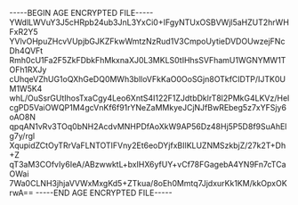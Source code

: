 -----BEGIN AGE ENCRYPTED FILE-----
YWdlLWVuY3J5cHRpb24ub3JnL3YxCi0+IFgyNTUxOSBVWjl5aHZUT2hrWHFxR2Y5
YVlvOHpuZHcvVUpjbGJKZFkwWmtzNzRud1V3CmpoUytieDVDOUwzejFNcDh4QVFt
Rmh0cU1Fa2F5ZkFDbkFhMkxnaXJ0L3MKLS0tIHhsSVFhamU1WGNYMW1TOFh1RXJy
cUhqeVZhUG1oQXhGeDQ0MWh3blloVFkKaO0OoSGjn8OTkfCIDTP/IJTK0UM1W5K4
whL/OuSsrGUtIhosTxaCgy4Leo6XntS4I122F1ZJdtbDklrT8l2PMkG4LKVz/Hel
cgPD5VaiOWQP1M4gcVnKf6f91rYNeZaMMkyeJCjNJfBwREbeg5z7xYFSjy6oAO8N
qpqAN1vRv3TOq0bNH2AcdvMNHPDfAoXkW9AP56Dz48Hj5P5D8f9SuAhElg7y/rgl
XqupidZCtOyTRrVaFLNTOTIFVny2Et6eoDYjfxBIlKLUZNMSzkbjZ/27k2T+Dh+Z
qT3aM3COfvIy6IeA/ABzwwktL+bxIHX6yfUY+vCf78FGagebA4YN9Fn7cTCaOWai
7Wa0CLNH3jhjaVVWxMxgKd5+ZTkua/8oEh0Mmtq7JjdxurKk1KM/kkOpxOKrwA==
-----END AGE ENCRYPTED FILE-----
